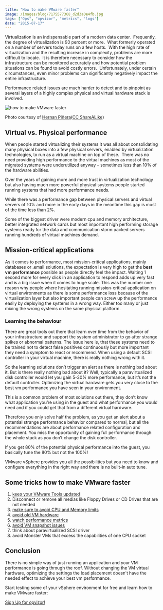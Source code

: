 ```yaml
---
title: "How to make VMware faster"
image: /images/blog/7175577368_d2d3a0e4fb.jpg
tags: ["Ops", "opvizor", "metrics", "logs"]
date: "2015-07-17"
---
```


Virtualization is an indispensable part of a modern data center.  Frequently, the degree of virtualization is 90 percent or more.  What formerly operated on a number of servers today runs on a few hosts.  With the high rate of virtualization and the resulting increase in complexity, problems are more difficult to locate.  It is therefore necessary to consider how the infrastructure can be monitored accurately and how potential problem situations can be found to avoid costly errors.  Unfortunately, under certain circumstances, even minor problems can significantly negatively impact the entire infrastructure.

Performance related issues are much harder to detect and to pinpoint as several layers of a highly complex physical and virtual hardware stack is involved.

![how to make VMware faster](/images/blog/7175577368_d2d3a0e4fb.jpg)

Photo courtesy of [Hernan Piñera](https://www.flickr.com/photos/67430875@N03/7175577368/)([CC ShareALike](http://creativecommons.org/licenses/by-sa/3.0/))

## Virtual vs. Physical performance

When people started virtualizing their systems it was all about consolidating many physical boxes into a few physical servers, enabled by virtualization technologies, to run as a virtual machine on top of these.  There was no need providing high performance to the virtual machines as most of the migrated systems were underutilized anyway – sometimes less than 10% of the hardware abilities.

Over the years of gaining more and more trust in virtualization technology but also having much more powerful physical systems people started running systems that had more performance needs.

While there was a performance gap between physical servers and virtual servers of 10% and more in the early days in the meantime this gap is most of the time less than 2%.

Some of the biggest driver were modern cpu and memory architecture, better integrated network cards but most important high performing storage systems ready for the data and communication storm packed servers running hundreds of virtual machines demand.

## Mission-critical applications

As it comes to performance, most mission-critical applications, mainly databases or .email solutions, the expectation is very high to get the **best vm performance** possible as people directly feel the impact. Waiting 1 second more for every click in an application to respond adds up very fast and is a big issue when it comes to huge scale. This was the number one reason why people where hesitating running mission-critical application on virtual environments as there is some performance loss because of the virtualization layer but also important people can screw up the performance easily by deploying the systems in a wrong way. Either too many or just mixing the wrong systems on the same physical platform.

### Learning the behaviour

There are great tools out there that learn over time from the behavior of your infrastructure and support the system administrator to go after strange spikes or abnormal patterns. The issue here is, that these systems need to be trained not to detect false positives continuously but more important they need a symptom to react or recommend. When using a default SCSI controller in your virtual machine, there is really nothing wrong with it.

So the learning solutions don’t trigger an alert as there is nothing bad about it. But is there really nothing bad about it? Well, typically a paravirtualized disk controller would let you gain 5-30% more performance, but it’s not the default controller. Optimizing the virtual hardware gets you very close to the best vm performance you have seen in your environment.

This is a common problem of most solutions out there, they don’t know what application you’re using in the guest and what performance you would need and if you could get that from a different virtual hardware.

Therefore you only solve half the problem, as you get an alert about a potential strange performance behavior compared to normal, but all the recommendations are about performance related configuration and placement. You miss the opportunity of gaining full performance through the whole stack as you don’t change the disk controller.

If you get 80% of the potential physical performance into the guest, you basically tune the 80% but not the 100%!

VMware vSphere provides you all the possibilities but you need to know and configure everything in the right way and there is no built-in auto tune.

## Some tricks how to make VMware faster

1. [keep your VMware Tools updated](/blog/solving-vmware-tools-outdated-or-not-installed/ "keep your VMware Tools updated")
2. Disconnect or remove all medias like Floppy Drives or CD Drives that are not needed
3. [make sure to avoid CPU and Memory limits](https://www.opvizor.com/vm-memory-limit/ "make sure to avoid CPU and Memory limits")
4. [avoid old VM hardware](/blog/old-virtual-machine-network-devices-part-2/ "avoid old VM hardware")
5. [watch performance metrics](/blog/the-good-the-bad-and-the-ugly-about-vm-cpu-ready/ "watch performance metrics")
6. [avoid VM snapshot issues](/blog/opvizor-handle-vmware-snapshot-issues/ "avoid VM snapshot issues")
7. think about paravirtualized SCSI driver
8. avoid Monster VMs that excess the capabilities of one CPU socket

## Conclusion

There is no simple way of just running an application and your VM performance is going through the roof. Without changing the VM virtual hardware, optimizing the settings the load placement doesn't have the needed effect to achieve your best vm performance.

Start testing some of your vSphere environment for free and learn how to make VMware faster:

[Sign Up for opvizor!](https://www.opvizor.com/register "Sign Up for opvizor!")
